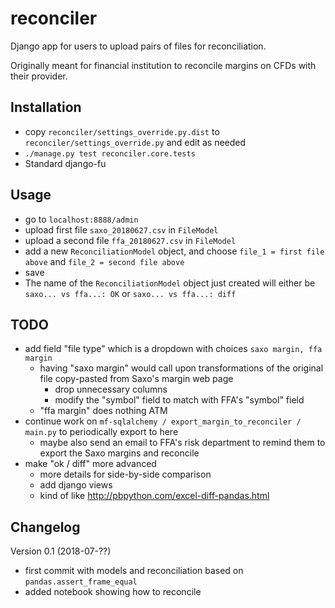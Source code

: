 # reconciler
Django app for users to upload pairs of files for reconciliation.

Originally meant for financial institution to reconcile margins on CFDs with their provider.


## Installation

- copy `reconciler/settings_override.py.dist` to `reconciler/settings_override.py` and edit as needed
- `./manage.py test reconciler.core.tests`
- Standard django-fu


## Usage

- go to `localhost:8888/admin`
- upload first file `saxo_20180627.csv` in `FileModel`
- upload a second file `ffa_20180627.csv` in `FileModel`
- add a new `ReconciliationModel` object, and choose `file_1 = first file above` and `file_2 = second file above`
- save
- The name of the `ReconciliationModel` object just created will either be `saxo... vs ffa...: OK`  or `saxo... vs ffa...: diff`


## TODO

- add field "file type" which is a dropdown with choices `saxo margin, ffa margin`
  - having "saxo margin" would call upon transformations of the original file copy-pasted from Saxo's margin web page
    - drop unnecessary columns
    - modify the "symbol" field to match with FFA's "symbol" field
  - "ffa margin" does nothing ATM
- continue work on `mf-sqlalchemy / export_margin_to_reconciler / main.py` to periodically export to here
  - maybe also send an email to FFA's risk department to remind them to export the Saxo margins and reconcile
- make "ok / diff" more advanced
  - more details for side-by-side comparison
  - add django views
  - kind of like http://pbpython.com/excel-diff-pandas.html


## Changelog

Version 0.1 (2018-07-??)
- first commit with models and reconciliation based on `pandas.assert_frame_equal`
- added notebook showing how to reconcile
